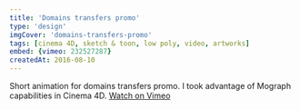 ```yaml
---
title: 'Domains transfers promo'
type: 'design'
imgCover: 'domains-transfers-promo'
tags: [cinema 4D, sketch & toon, low poly, video, artworks]
embed: {vimeo: 232527287}
createdAt: 2016-08-10
---
```


Short animation for domains transfers promo. I took advantage of Mograph capabilities in Cinema 4D. [Watch on Vimeo](https://vimeo.com/232527287)
<!--more-->